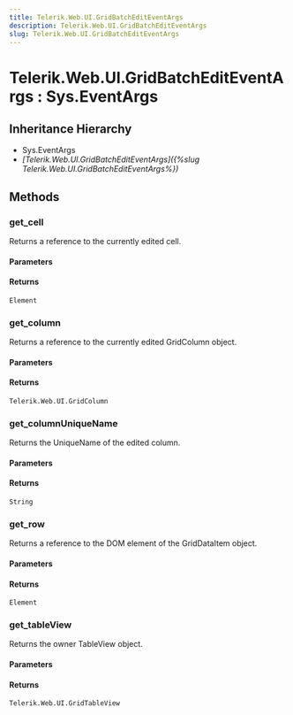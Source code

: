 ```yaml
---
title: Telerik.Web.UI.GridBatchEditEventArgs
description: Telerik.Web.UI.GridBatchEditEventArgs
slug: Telerik.Web.UI.GridBatchEditEventArgs
---
```


# Telerik.Web.UI.GridBatchEditEventArgs : Sys.EventArgs 

## Inheritance Hierarchy

* Sys.EventArgs
* *[Telerik.Web.UI.GridBatchEditEventArgs]({%slug Telerik.Web.UI.GridBatchEditEventArgs%})*


## Methods

###  get_cell

Returns a reference to the currently edited cell.

#### Parameters

#### Returns

`Element` 

### get_column

Returns a reference to the currently edited GridColumn object.

#### Parameters

#### Returns

`Telerik.Web.UI.GridColumn` 

### get_columnUniqueName

Returns the UniqueName of the edited column. 

#### Parameters

#### Returns

`String` 

### get_row

Returns a reference to the DOM element of the GridDataItem object.

#### Parameters

#### Returns

`Element` 

### get_tableView

Returns the owner TableView object.

#### Parameters

#### Returns

`Telerik.Web.UI.GridTableView` 




